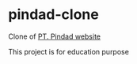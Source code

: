 # pindad-clone
Clone of [PT. Pindad website](https://pindad.com/)

This project is for education purpose
